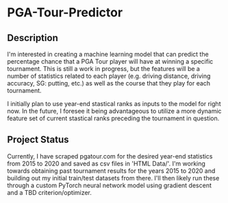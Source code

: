 # PGA-Tour-Predictor

## Description
I'm interested in creating a machine learning model that can predict the percentage chance that a PGA Tour player will have at winning a specific tournament. This is still a work in progress, but the features will be a number of statistics related to each player (e.g. driving distance, driving accuracy, SG: putting, etc.) as well as the course that they play for each tournament.

I initially plan to use year-end stastical ranks as inputs to the model for right now. In the future, I foresee it being advantageous to utilize a more dynamic feature set of current stastical ranks preceding the tournament in question.

## Project Status
Currently, I have scraped pgatour.com for the desired year-end statistics from 2015 to 2020 and saved as csv files in 'HTML Data/'. I'm working towards obtaining past tournament results for the years 2015 to 2020 and building out my initial train/test datasets from there. I'll then likely run these through a custom PyTorch neural network model using gradient descent and a TBD criterion/optimizer.
